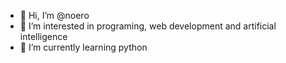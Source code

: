 - 👋 Hi, I’m @noero
- 👀 I’m interested in programing, web development and artificial intelligence
- 🌱 I’m currently learning python
